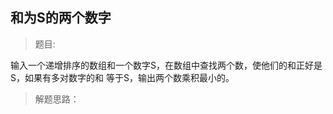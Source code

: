 <link href="markdown.css" rel="stylesheet"></link>

## 和为S的两个数字
>题目: 

输入一个递增排序的数组和一个数字S，在数组中查找两个数，使他们的和正好是S，如果有多对数字的和
等于S，输出两个数乘积最小的。


> 解题思路：

